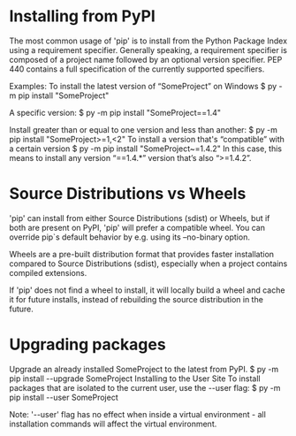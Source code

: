# Installing from PyPI
The most common usage of 'pip' is to install from the Python Package Index using a requirement specifier.
Generally speaking, a requirement specifier is composed of a project name followed by an optional version
specifier. PEP 440 contains a full specification of the currently supported specifiers.

Examples:
To install the latest version of “SomeProject” on Windows
$ py -m pip install "SomeProject"

A specific version:
$ py -m pip install "SomeProject==1.4"

Install greater than or equal to one version and less than another:
$ py -m pip install "SomeProject>=1,<2"
To install a version that's “compatible” with a certain version
$ py -m pip install "SomeProject~=1.4.2"
In this case, this means to install any version “==1.4.*” version that’s also “>=1.4.2”.


# Source Distributions vs Wheels
'pip' can install from either Source Distributions (sdist) or Wheels, but if both are present on
PyPI, 'pip' will prefer a compatible wheel. You can override pip`s default behavior by e.g. using its –no-binary option.

Wheels are a pre-built distribution format that provides faster installation compared to Source Distributions (sdist),
especially when a project contains compiled extensions.

If 'pip' does not find a wheel to install, it will locally build a wheel and cache it for future installs, instead of rebuilding the source distribution in the future.

# Upgrading packages
Upgrade an already installed SomeProject to the latest from PyPI.
$ py -m pip install --upgrade SomeProject
Installing to the User Site
To install packages that are isolated to the current user, use the --user flag:
$ py -m pip install --user SomeProject

Note: '--user' flag has no effect when inside a virtual environment - all installation commands will affect the virtual environment.